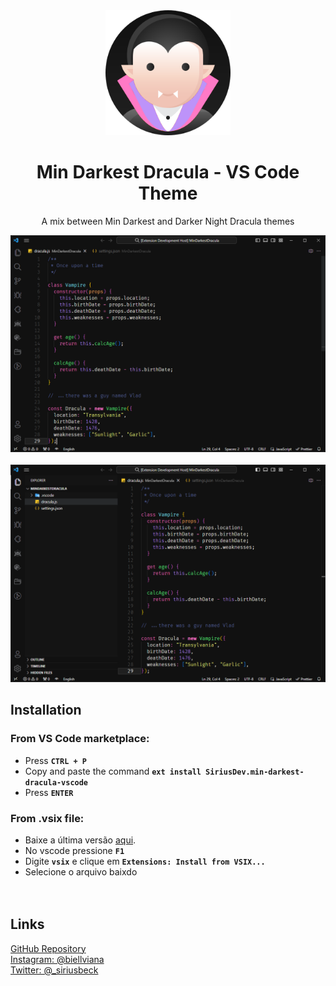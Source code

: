 <div align="center">
  
<img src="assets/icon.png" width="200" />

# Min Darkest Dracula - VS Code Theme

A mix between Min Darkest and Darker Night Dracula themes

<img src="assets/preview_01.png" />
<br />
<br />
<img src="assets/preview_02.png" />

</div>

## Installation

### From VS Code marketplace:

- Press **`CTRL + P`**
- Copy and paste the command **`ext install SiriusDev.min-darkest-dracula-vscode`**
- Press **`ENTER`**<br>

### From .vsix file:

- Baixe a última versão [aqui](https://github.com/pySiriusDev/min-darkest-dracula-vscode/releases/latest).
- No vscode pressione **`F1`**
- Digite **`vsix`** e clique em **`Extensions: Install from VSIX...`**
- Selecione o arquivo baixdo<br><br><br>

## Links

[GitHub Repository](README.md)<br>
[Instagram: @biellviana](https://instagram.com/biellviana)<br>
[Twitter: @\_siriusbeck](https://twitter.com/_siriusbeck)
